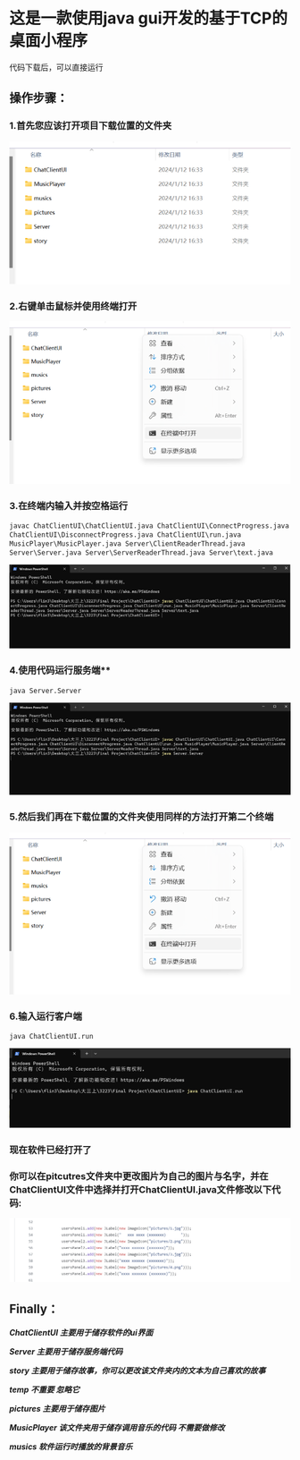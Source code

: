 # 这是一款使用java gui开发的基于TCP的桌面小程序

 代码下载后，可以直接运行

## 操作步骤：
### 1.首先您应该打开项目下载位置的文件夹
![image](https://github.com/Damiaoaaa/--TCP---GUI--/blob/main/temp/dic.png)
### 2.右键单击鼠标并使用终端打开
![image](https://github.com/Damiaoaaa/--TCP---GUI--/blob/main/temp/terminal.png)
### 3.在终端内输入并按空格运行
~~~
javac ChatClientUI\ChatClientUI.java ChatClientUI\ConnectProgress.java ChatClientUI\DisconnectProgress.java ChatClientUI\run.java MusicPlayer\MusicPlayer.java Server\ClientReaderThread.java Server\Server.java Server\ServerReaderThread.java Server\text.java
~~~
![image](https://github.com/Damiaoaaa/--TCP---GUI--/blob/main/temp/code.png)
### 4.使用代码运行服务端**
~~~
java Server.Server
~~~
![image](https://github.com/Damiaoaaa/--TCP---GUI--/blob/main/temp/code2.png)

### 5.然后我们再在下载位置的文件夹使用同样的方法打开第二个终端
![image](https://github.com/Damiaoaaa/--TCP---GUI--/blob/main/temp/terminal.png)
### 6.输入运行客户端
~~~
java ChatClientUI.run
~~~
![image](https://github.com/Damiaoaaa/--TCP---GUI--/blob/main/temp/code3.png)
### 现在软件已经打开了

### 你可以在pitcutres文件夹中更改图片为自己的图片与名字，并在ChatClientUI文件中选择并打开ChatClientUI.java文件修改以下代码:
![image](https://github.com/Damiaoaaa/--TCP---GUI--/blob/main/temp/change.png)

## Finally：

***ChatClientUI 主要用于储存软件的ui界面***

***Server 主要用于储存服务端代码***

***story 主要用于储存故事，你可以更改该文件夹内的文本为自己喜欢的故事***

***temp 不重要 忽略它***

***pictures 主要用于储存图片***

***MusicPlayer 该文件夹用于储存调用音乐的代码 不需要做修改***

***musics 软件运行时播放的背景音乐***
